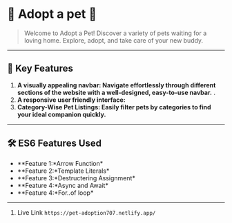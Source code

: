 # 🌟 **Adopt a pet** 🌟

> Welcome to Adopt a Pet! Discover a variety of pets waiting for a loving home. Explore, adopt, and take care of your new buddy.

---

## 🚀 **Key Features**

1. **A visually appealing navbar:  Navigate effortlessly through different sections of the website with a well-designed, easy-to-use navbar.** .
2. **A responsive user friendly interface:** 
3. **Category-Wise Pet Listings: Easily filter pets by categories to find your ideal companion quickly.** 

---

## 🛠️ **ES6 Features Used**

- \**Feature 1:*Arrow Function\*
- \**Feature 2:*Template Literals\*
- \**Feature 3:*Destructering Assignment\*
- \**Feature 4:*Async and Await\*
- \**Feature 4:*For..of loop\*

---

1. Live Link
   `https://pet-adoption707.netlify.app/ `
